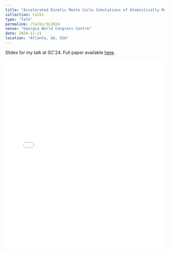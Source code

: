 ```yaml
---
title: "Accelerated Kinetic Monte Carlo Simulations of Atomistically Resolved Resistive Memory Arrays"
collection: talks
type: "Talk"
permalink: /talks/SC2024
venue: "Georgia World Congress Centre"
date: 2024-11-21
location: "Atlanta, GA, USA"
---
```


Slides for my talk at SC'24. Full paper available [here](https://ieeexplore.ieee.org/abstract/document/10793135).

<embed src="/images/SC2024_slides.pdf" width="100%" height="600px" type="application/pdf">
